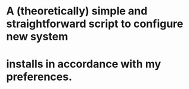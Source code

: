 # A (theoretically) simple and straightforward script to configure new system
# installs in accordance with my preferences.


